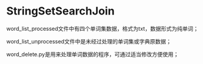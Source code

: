 # StringSetSearchJoin
word_list_processed文件中有四个单词集数据，格式为txt，数据形式为纯单词；

word_list_unprocessed文件中是未经过处理的单词集或字典原数据；

word_delete.py是用来处理单词数据的程序，可通过适当修改方便使用；
